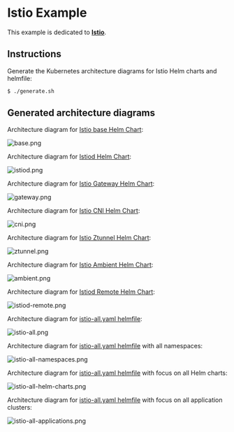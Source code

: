 # Istio Example

This example is dedicated to **[Istio](https://istio.io)**.

## Instructions

Generate the Kubernetes architecture diagrams for Istio Helm charts and helmfile:
```sh
$ ./generate.sh
```

## Generated architecture diagrams

Architecture diagram for [Istio base Helm Chart](https://artifacthub.io/packages/helm/istio-official/base):

![base.png](base.png)

Architecture diagram for [Istiod Helm Chart](https://artifacthub.io/packages/helm/istio-official/istiod):

![istiod.png](istiod.png)

Architecture diagram for [Istio Gateway Helm Chart](https://artifacthub.io/packages/helm/istio-official/gateway):

![gateway.png](gateway.png)

Architecture diagram for [Istio CNI Helm Chart](https://artifacthub.io/packages/helm/istio-official/cni):

![cni.png](cni.png)

Architecture diagram for [Istio Ztunnel Helm Chart](https://artifacthub.io/packages/helm/istio-official/ztunnel):

![ztunnel.png](ztunnel.png)

Architecture diagram for [Istio Ambient Helm Chart](https://artifacthub.io/packages/helm/istio-official/ambient):

![ambient.png](ambient.png)

Architecture diagram for [Istiod Remote Helm Chart](https://artifacthub.io/packages/helm/istio-official/istiod-remote):

![istiod-remote.png](istiod-remote.png)

Architecture diagram for [istio-all.yaml helmfile](istio-all.yaml):

![istio-all.png](istio-all.png)

Architecture diagram for [istio-all.yaml helmfile](istio-all.yaml) with all namespaces:

![istio-all-namespaces.png](istio-all-namespaces.png)

Architecture diagram for [istio-all.yaml helmfile](istio-all.yaml) with focus on all Helm charts:

![istio-all-helm-charts.png](istio-all-helm-charts.png)

Architecture diagram for [istio-all.yaml helmfile](istio-all.yaml) with focus on all application clusters:

![istio-all-applications.png](istio-all-applications.png)
